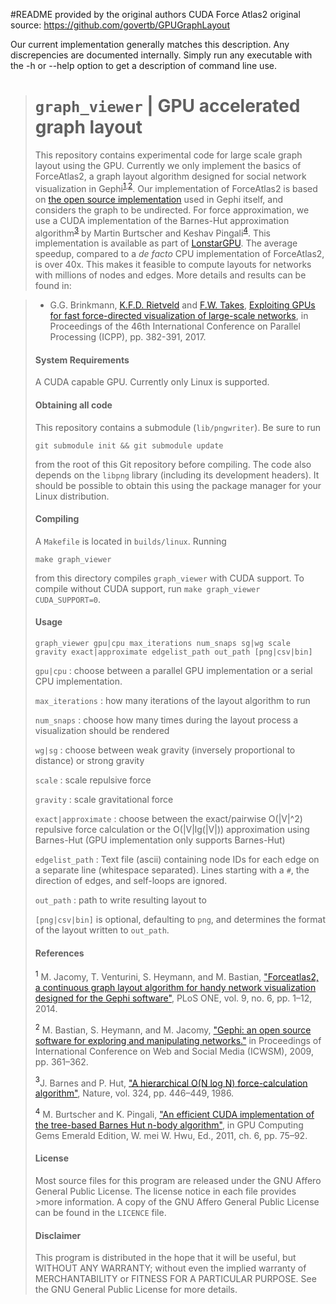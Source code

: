 #README provided by the original authors
CUDA Force Atlas2 original source: https://github.com/govertb/GPUGraphLayout


Our current implementation generally matches this description.  Any discrepencies are documented internally.  Simply run any executable with the -h or --help option to get a description of command line use.

> `graph_viewer` | GPU accelerated graph layout
> =============================================
>
>This repository contains experimental code for large scale graph layout using the GPU. Currently we only implement the basics of ForceAtlas2, a graph layout algorithm  designed for social network visualization in Gephi<sup>[1](#jacomy14),[2](#bastian09)</sup>. Our implementation of ForceAtlas2 is based on [the open source implementation](https://github.com/gephi/gephi/tree/6efb108718fa67d1055160f3a18b63edb4ca7be2/modules/LayoutPlugin/src/main/java/org/gephi/layout/plugin/forceAtlas2) used in Gephi itself, and considers the graph to be undirected. For force approximation, we use a CUDA implementation of the Barnes-Hut approximation algorithm<sup>[3](#barnes86)</sup> by Martin Burtscher and Keshav Pingali<sup>[4](#burtscher11)</sup>. This implementation is available as part of [LonstarGPU](http://iss.ices.utexas.edu/?p=projects/galois/lonestargpu). The average speedup, compared to a *de facto* CPU implementation of ForceAtlas2, is over 40x. This makes it feasible to compute layouts for networks with millions of nodes and edges. More details and results can be found in:

>* G.G. Brinkmann, [K.F.D. Rietveld](https://liacs.leidenuniv.nl/~rietveldkfd) and [F.W. Takes](https://liacs.leidenuniv.nl/~takesfw), [Exploiting GPUs for fast force-directed visualization of large-scale networks](https://dx.doi.org/10.1109/ICPP.2017.47), in Proceedings of the 46th International Conference on Parallel Processing (ICPP), pp. 382-391, 2017.
>
>
>#### System Requirements
>
>A CUDA capable GPU. Currently only Linux is supported.
>
>#### Obtaining all code
>This repository contains a submodule (`lib/pngwriter`). Be sure to run
>```
>git submodule init && git submodule update
>```
>from the root of this Git repository before compiling. The code also depends on the `libpng` library (including its development headers). It should be possible to obtain this using the package manager for your Linux distribution.
>
>#### Compiling
>A `Makefile` is located in `builds/linux`. Running
>```
>make graph_viewer
>```
>from this directory compiles `graph_viewer` with CUDA support.
>To compile without CUDA support, run `make graph_viewer CUDA_SUPPORT=0`.
>
>#### Usage
>`graph_viewer gpu|cpu max_iterations num_snaps sg|wg scale gravity exact|approximate edgelist_path out_path [png|csv|bin]`
>
>`gpu|cpu`            : choose between a parallel GPU implementation or a serial CPU implementation.
>
>`max_iterations`     : how many iterations of the layout algorithm to run
>
>`num_snaps`          : choose how many times during the layout process a visualization should be rendered
>
>`wg|sg`              : choose between weak gravity (inversely proportional to distance) or
>                     strong gravity
>
>`scale`              : scale repulsive force
>
>`gravity`            : scale gravitational force
>
>`exact|approximate`  : choose between the exact/pairwise O(|V|^2) repulsive force calculation or the O(|V|lg(|V|))
>                     approximation using Barnes-Hut (GPU implementation only supports Barnes-Hut)
>
>`edgelist_path`      : Text file (ascii) containing node IDs for each edge on a separate line (whitespace separated).
>                       Lines starting with a `#`, the direction of edges, and self-loops are ignored.
>
>`out_path`           : path to write resulting layout to
>
>`[png|csv|bin]` is optional, defaulting to `png`, and determines the format of the layout written to `out_path`.
>
>#### References
><a name="jacomy14"><sup>1</sup></a> M. Jacomy, T. Venturini, S. Heymann, and M. Bastian, ["Forceatlas2, a continuous graph layout algorithm for handy network visualization designed for the Gephi software"](http://journals.plos.org/plosone/article?id=10.1371/journal.pone.0098679), PLoS ONE, vol. 9, no. 6, pp. 1–12, 2014.
>
><a name="bastian09"><sup>2</sup></a> M. Bastian, S. Heymann, and M. Jacomy, ["Gephi: an open source software for exploring and manipulating networks."](https://aaai.org/ocs/index.php/ICWSM/09/paper/view/154) in Proceedings of International Conference on Web and Social Media (ICWSM), 2009, pp. 361–362.
>
><a name="barnes86"><sup>3</sup></a>J. Barnes and P. Hut, ["A hierarchical O(N log N) force-calculation algorithm"](https://www.nature.com/nature/journal/v324/n6096/abs/324446a0.html), Nature, vol. 324, pp. 446–449, 1986.
>
><a name="burtscher11"><sup>4</sup></a> M. Burtscher and K. Pingali, ["An efficient CUDA implementation of the tree-based Barnes Hut n-body algorithm"](https://www.sciencedirect.com/science/article/pii/B9780123849885000061), in GPU Computing Gems Emerald Edition, W. mei W. Hwu, Ed., 2011, ch. 6, pp. 75–92.
>
>#### License
>Most source files for this program are released under the GNU Affero General Public License. The license notice in each file provides >more information. A copy of the GNU Affero General Public License can be found in the `LICENCE` file.
>
>#### Disclaimer
>This program is distributed in the hope that it will be useful, but WITHOUT ANY WARRANTY; without even the implied warranty of MERCHANTABILITY or FITNESS FOR A PARTICULAR PURPOSE.  See the GNU General Public License for more details.
>
